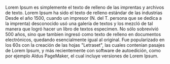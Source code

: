 Lorem Ipsum es simplemente el texto de relleno de las imprentas y archivos de texto. Lorem Ipsum ha sido el texto
 de relleno estándar de las industrias Desde el año 1500, cuando un impresor (N. del T. persona que se dedica a la imprenta)
 desconocido usó una galería de 
 textos y los mezcló de tal manera que logró hacer un libro de textos especimen. No sólo sobrevivió 500 años, sino que tambien ingresó como texto de relleno en 
 documentos electrónicos, quedando esencialmente igual al original.
 Fue popularizado en los 60s con la creación de las hojas "Letraset", las cuales contenian pasajes de Lorem Ipsum, y más recientemente con software de autoedición, como por ejemplo Aldus PageMaker, el cual incluye versiones de Lorem Ipsum. 